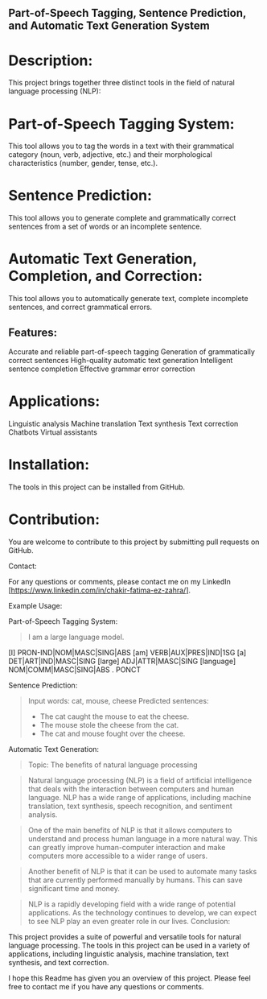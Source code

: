 ## Part-of-Speech Tagging, Sentence Prediction, and Automatic Text Generation System

# Description:

This project brings together three distinct tools in the field of natural language processing (NLP):

# Part-of-Speech Tagging System:
This tool allows you to tag the words in a text with their grammatical category (noun, verb, adjective, etc.) and their morphological characteristics (number, gender, tense, etc.).

# Sentence Prediction:
This tool allows you to generate complete and grammatically correct sentences from a set of words or an incomplete sentence.

# Automatic Text Generation, Completion, and Correction:
This tool allows you to automatically generate text, complete incomplete sentences, and correct grammatical errors.

## Features:

Accurate and reliable part-of-speech tagging
Generation of grammatically correct sentences
High-quality automatic text generation
Intelligent sentence completion
Effective grammar error correction

# Applications:

Linguistic analysis
Machine translation
Text synthesis
Text correction
Chatbots
Virtual assistants

# Installation:

The tools in this project can be installed from GitHub.

# Contribution:

You are welcome to contribute to this project by submitting pull requests on GitHub.

Contact:

For any questions or comments, please contact me on my LinkedIn [https://www.linkedin.com/in/chakir-fatima-ez-zahra/].

Example Usage:

Part-of-Speech Tagging System:
> I am a large language model.
>
[I]	PRON-IND|NOM|MASC|SING|ABS
[am]	VERB|AUX|PRES|IND|1SG
[a]	DET|ART|IND|MASC|SING
[large]	ADJ|ATTR|MASC|SING
[language]	NOM|COMM|MASC|SING|ABS
.	PONCT

Sentence Prediction:
> Input words: cat, mouse, cheese
> Predicted sentences:
> * The cat caught the mouse to eat the cheese.
> * The mouse stole the cheese from the cat.
> * The cat and mouse fought over the cheese.

Automatic Text Generation:

> Topic: The benefits of natural language processing

> Natural language processing (NLP) is a field of artificial intelligence that deals with the interaction between computers and human language. NLP has a wide range of applications, including machine translation, text synthesis, speech recognition, and sentiment analysis.

> One of the main benefits of NLP is that it allows computers to understand and process human language in a more natural way. This can greatly improve human-computer interaction and make computers more accessible to a wider range of users.

> Another benefit of NLP is that it can be used to automate many tasks that are currently performed manually by humans. This can save significant time and money.

> NLP is a rapidly developing field with a wide range of potential applications. As the technology continues to develop, we can expect to see NLP play an even greater role in our lives.
Conclusion:

This project provides a suite of powerful and versatile tools for natural language processing. The tools in this project can be used in a variety of applications, including linguistic analysis, machine translation, text synthesis, and text correction.

I hope this Readme has given you an overview of this project. Please feel free to contact me if you have any questions or comments.
